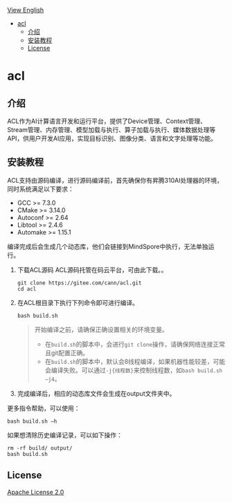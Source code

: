 [View English](./README.en.md)

<!-- TOC -->

- [acl](#acl)
    - [介绍](#介绍)
    - [安装教程](#安装教程)
    - [License](#license)

<!-- /TOC -->
# acl
## 介绍

ACL作为AI计算语言开发和运行平台，提供了Device管理、Context管理、Stream管理、内存管理、模型加载与执行、算子加载与执行、媒体数据处理等API，供用户开发AI应用，实现目标识别、图像分类、语言和文字处理等功能。


## 安装教程

ACL支持由源码编译，进行源码编译前，首先确保你有昇腾310AI处理器的环境，同时系统满足以下要求：

- GCC >= 7.3.0
- CMake >= 3.14.0
- Autoconf >= 2.64
- Libtool >= 2.4.6
- Automake >= 1.15.1

编译完成后会生成几个动态库，他们会链接到MindSpore中执行，无法单独运行。

1. 下载ACL源码
    ACL源码托管在码云平台，可由此下载。。
    ```
    git clone https://gitee.com/cann/acl.git
    cd acl
    ```

2. 在ACL根目录下执行下列命令即可进行编译。

    ```
    bash build.sh
    ```
    >  开始编译之前，请确保正确设置相关的环境变量。
    > - 在`build.sh`的脚本中，会进行`git clone`操作，请确保网络连接正常且git配置正确。
    > - 在`build.sh`的脚本中，默认会8线程编译，如果机器性能较差，可能会编译失败。可以通过`-j{线程数}`来控制线程数，如`bash build.sh –j4`。

3. 完成编译后，相应的动态库文件会生成在output文件夹中。

更多指令帮助，可以使用：
```
bash build.sh –h
```
如果想清除历史编译记录，可以如下操作：
```
rm -rf build/ output/
bash build.sh
```


## License

[Apache License 2.0](LICENSE)
